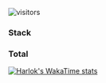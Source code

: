 ![visitors](https://visitor-badge.laobi.icu/badge?page_id=kozhinovvitaliy)

### Stack



### Total
[![Harlok's WakaTime stats](https://github-readme-stats.vercel.app/api/wakatime?username=kozhinovvitaliy)](https://github.com/anuraghazra/github-readme-stats)
